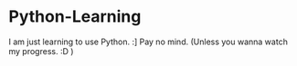 # Python-Learning
I am just learning to use Python. :] Pay no mind. (Unless you wanna watch my progress. :D ) 

